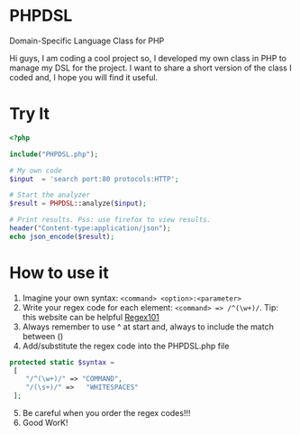 # PHPDSL

Domain-Specific Language Class for PHP 

Hi guys, I am coding a cool project so, I developed my own class in PHP to manage my DSL for the project. I want to share a short version of the class I coded and, I hope you will find it useful.

# Try It

```php
<?php

include("PHPDSL.php");

# My own code
$input  = 'search port:80 protocols:HTTP';

# Start the analyzer
$result = PHPDSL::analyze($input);

# Print results. Pss: use firefox to view results.
header("Content-type:application/json");
echo json_encode($result);

```

# How to use it

1. Imagine your own syntax: ```<command> <option>:<parameter>```
2. Write your regex code for each element: ```<command> => /^(\w+)/```. Tip: this website can be helpful [Regex101](https://regex101.com/)
3. Always remember to use ^ at start and, always to include the match between ()
4. Add/substitute the regex code into the PHPDSL.php file
```php
protected static $syntax = 
 [
    "/^(\w+)/" => "COMMAND", 
    "/(\s+)/" =>   "WHITESPACES" 
 ];
```
5. Be careful when you order the regex codes!!!
6. Good WorK!

 
